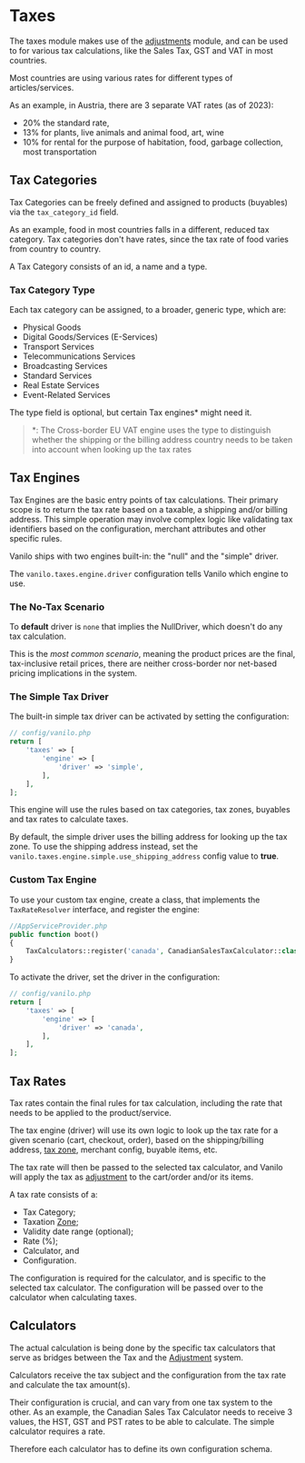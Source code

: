 # Taxes

The taxes module makes use of the [adjustments](adjustments.md) module,
and can be used to for various tax calculations, like the Sales Tax,
GST and VAT in most countries. 

Most countries are using various rates for different types of articles/services.

As an example, in Austria, there are 3 separate VAT rates (as of 2023):

- 20% the standard rate,
- 13% for plants, live animals and animal food, art, wine
- 10% for rental for the purpose of habitation, food, garbage collection, most transportation

## Tax Categories

Tax Categories can be freely defined and assigned to products (buyables) via the `tax_category_id` field.

As an example, food in most countries falls in a different, reduced tax category.
Tax categories don't have rates, since the tax rate of food varies from country to country.

A Tax Category consists of an id, a name and a type.

### Tax Category Type

Each tax category can be assigned, to a broader, generic type, which are:

- Physical Goods
- Digital Goods/Services (E-Services)
- Transport Services
- Telecommunications Services
- Broadcasting Services
- Standard Services
- Real Estate Services
- Event-Related Services

The type field is optional, but certain Tax engines* might need it.

> *: The Cross-border EU VAT engine uses the type to distinguish whether the shipping or
> the billing address country needs to be taken into account when looking up the tax rates

## Tax Engines

Tax Engines are the basic entry points of tax calculations.
Their primary scope is to return the tax rate based on a taxable, a shipping and/or billing address.
This simple operation may involve complex logic like validating tax identifiers based on the configuration,
merchant attributes and other specific rules.

Vanilo ships with two engines built-in: the "null" and the "simple" driver.

The `vanilo.taxes.engine.driver` configuration tells Vanilo which engine to use.

### The No-Tax Scenario

To **default** driver is `none` that implies the NullDriver, which doesn't do any tax calculation.

This is the _most common scenario_, meaning the product prices are the final, tax-inclusive retail prices,
there are neither cross-border nor net-based pricing implications in the system.

### The Simple Tax Driver

The built-in simple tax driver can be activated by setting the configuration:

```php
// config/vanilo.php
return [
    'taxes' => [
        'engine' => [
            'driver' => 'simple',
        ],
    ],
];
```

This engine will use the rules based on tax categories, tax zones, buyables and tax rates to calculate taxes.

By default, the simple driver uses the billing address for looking up the tax zone. To use the shipping address instead,
set the `vanilo.taxes.engine.simple.use_shipping_address` config value to **true**.

### Custom Tax Engine

To use your custom tax engine, create a class, that implements the `TaxRateResolver` interface, and register the engine:

```php
//AppServiceProvider.php
public function boot()
{
    TaxCalculators::register('canada', CanadianSalesTaxCalculator::class);
}
```

To activate the driver, set the driver in the configuration:

```php
// config/vanilo.php
return [
    'taxes' => [
        'engine' => [
            'driver' => 'canada',
        ],
    ],
];
```

## Tax Rates

Tax rates contain the final rules for tax calculation, including the rate that needs to be applied to
the product/service.

The tax engine (driver) will use its own logic to look up the tax rate for a given scenario (cart, checkout, order),
based on the shipping/billing address, [tax zone](zones.md), merchant config, buyable items, etc.

The tax rate will then be passed to the selected tax calculator, and Vanilo will apply the tax as
[adjustment](adjustments.md) to the cart/order and/or its items.

A tax rate consists of a:

- Tax Category;
- Taxation [Zone](zones.md);
- Validity date range (optional);
- Rate (%);
- Calculator, and
- Configuration.

The configuration is required for the calculator, and is specific to the selected tax calculator.
The configuration will be passed over to the calculator when calculating taxes.

## Calculators

The actual calculation is being done by the specific tax calculators that serve as bridges
between the Tax and the [Adjustment](adjustments.md) system.

Calculators receive the tax subject and the configuration from the tax rate and calculate the tax amount(s).

Their configuration is crucial, and can vary from one tax system to the other.
As an example, the Canadian Sales Tax Calculator needs to receive 3 values, the HST, GST and PST rates to
be able to calculate. The simple calculator requires a rate.

Therefore each calculator has to define its own configuration schema.
